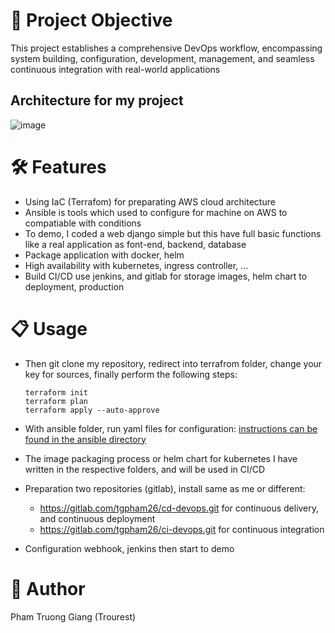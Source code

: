 # 🚀 Project Objective
This project establishes a comprehensive DevOps workflow, encompassing system building, configuration, development, management, and seamless continuous integration with real-world applications

## Architecture for my project
![image](https://github.com/Trourest186/Devops-Project/assets/74035725/1e508538-d761-46a0-8872-eaed1ea03b19)

# 🛠️ Features
- Using IaC (Terrafom) for preparating AWS cloud architecture
- Ansible is tools which used to configure for machine on AWS to compatiable with conditions
- To demo, I coded a web django simple but this have full basic functions like a real application as font-end, backend, database
- Package application with docker, helm
- High availability with kubernetes, ingress controller, ...
- Build CI/CD use jenkins, and gitlab for storage images, helm chart to deployment, production

# 📋 Usage
- Then git clone my repository, redirect into terrafrom folder, change your key for sources, finally perform the following steps:
  
  ```
  terraform init
  terraform plan
  terraform apply --auto-approve
  ```
- With ansible folder, run yaml files for configuration:
  [instructions can be found in the ansible directory](https://github.com/Trourest186/Devops-Project/tree/master/Ansible)

- The image packaging process or helm chart for kubernetes I have written in the respective folders, and will be used in CI/CD
  
- Preparation two repositories (gitlab), install same as me or different:
  - https://gitlab.com/tgpham26/cd-devops.git for continuous delivery, and continuous deployment
  - https://gitlab.com/tgpham26/ci-devops.git for continuous integration
    
- Configuration webhook, jenkins then start to demo

# 📝 Author
Pham Truong Giang (Trourest)
